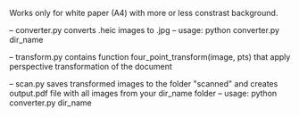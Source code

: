 Works only for white paper (A4) with more or less constrast background.

– converter.py converts .heic images to .jpg 
– usage: python converter.py dir_name

– transform.py contains function four_point_transform(image, pts) that apply perspective transformation of the document

– scan.py saves transformed images to the folder "scanned" and creates output.pdf file with all images from your dir_name folder
– usage: python converter.py dir_name


